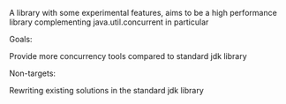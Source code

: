 A library with some experimental features, aims to be a high performance library complementing java.util.concurrent in particular

Goals:

Provide more concurrency tools compared to standard jdk library

Non-targets:

Rewriting existing solutions in the standard jdk library
